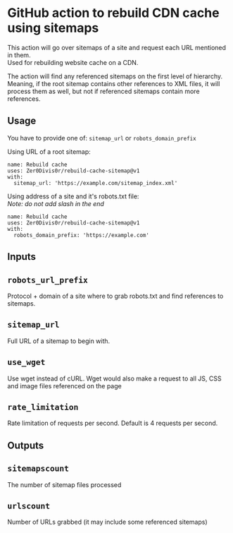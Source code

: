 # GitHub action to rebuild CDN cache using sitemaps

This action will go over sitemaps of a site and request each URL mentioned in them.   
Used for rebuilding website cache on a CDN. 

The action will find any referenced sitemaps on the first level of hierarchy.  
Meaning, if the root sitemap contains other references to XML files, it will process them as well, but not if referenced sitemaps contain more references.

## Usage
You have to provide one of: `sitemap_url` or `robots_domain_prefix` 

Using URL of a root sitemap:
```
name: Rebuild cache
uses: Zer0Divis0r/rebuild-cache-sitemap@v1
with:
  sitemap_url: 'https://example.com/sitemap_index.xml'
```

Using address of a site and it's robots.txt file:  
*Note: do not add slash in the end*
```
name: Rebuild cache
uses: Zer0Divis0r/rebuild-cache-sitemap@v1
with:
  robots_domain_prefix: 'https://example.com'
```



## Inputs

## `robots_url_prefix`
Protocol + domain of a site where to grab robots.txt and find references to sitemaps.

## `sitemap_url`
Full URL of a sitemap to begin with.

## `use_wget`
Use wget instead of cURL. Wget would also make a request to all JS, CSS and image files referenced on the page

## `rate_limitation`
Rate limitation of requests per second. Default is 4 requests per second.

## Outputs

## `sitemapscount`
The number of sitemap files processed

## `urlscount`
Number of URLs grabbed (it may include some referenced sitemaps)
